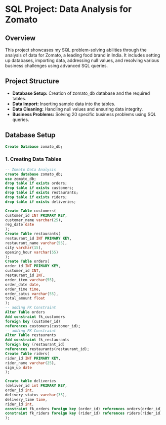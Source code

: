 # SQL Project: Data Analysis for Zomato
## Overview
This project showcases my SQL problem-solving abilities through the analysis of data for Zomato, a leading food brand in India. It includes setting up databases, importing data, addressing null values, and resolving various business challenges using advanced SQL queries.

## Project Structure
* **Database Setup:** Creation of zomato_db database and the required tables.
* **Data Import:** Inserting sample data into the tables.
* **Data Cleaning:** Handling null values and ensuring data integrity.
* **Business Problems:** Solving 20 specific business problems using SQL queries.
  
## Database Setup
``` sql
Create Database zomato_db;
````
### 1. Creating Data Tables
``` sql
-- Zomato Data Analysis
create database zomato_db;
use zomato_db;
drop table if exists orders;
drop table if exists customers;
drop table if exists restaurants;
drop table if exists riders;
drop table if exists deliveries;

Create Table customers(
customer_id INT PRIMARY KEY, 
customer_name varchar(25),
reg_date date
);
Create Table restaurants(
restaurant_id INT PRIMARY KEY, 
restaurant_name varchar(55),
city varchar(15),
opening_hour varchar(55)
);
Create Table orders(
order_id INT PRIMARY KEY, 
customer_id INT,
restaurant_id INT,
order_item varchar(55),
order_date date,
order_time time,
order_satus varchar(55),
total_amount float
);
-- adding FK Constraint
Alter Table orders
Add constraint fk_customers
foreign key (customer_id)
references customers(customer_id);
-- adding FK Constraint
Alter Table restaurants
Add constraint fk_restaurants
foreign key (restaurant_id)
references restaurants(restaurant_id);
Create Table riders(
rider_id INT PRIMARY KEY, 
rider_name varchar(25),
sign_up date
);

Create table deliveries
(deliver_id int PRIMARY KEY,
order_id int,	
delivery_status varchar(35),
delivery_time time,
rider_id int,
constraint fk_orders foreign key (order_id) references orders(order_id),
constraint fk_riders foreign key (rider_id) references riders(rider_id)
);
```
